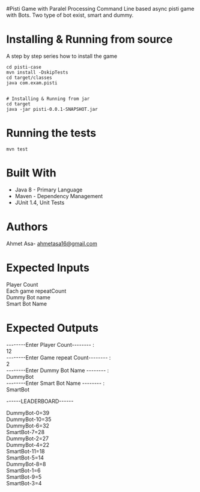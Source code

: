 #Pisti Game with Paralel Processing
Command Line based async pisti game with Bots. Two type of bot exist, smart and dummy.

# Installing & Running from source

A step by step series how to install the game
```
cd pisti-case
mvn install -DskipTests
cd target/classes
java com.exam.pisti


# Installing & Running from jar
cd target
java -jar pisti-0.0.1-SNAPSHOT.jar

```
# Running the tests
```
mvn test
```

# Built With


- Java 8 - Primary Language
- Maven - Dependency Management
- JUnit 1.4, Unit Tests

# Authors

Ahmet Asa- ahmetasa16@gmail.com
# Expected Inputs
Player Count    
Each game repeatCount   
Dummy Bot name  
Smart Bot Name

# Expected Outputs
--------Enter Player Count-------- :    
12  
--------Enter Game repeat Count-------- :   
2   
--------Enter Dummy Bot Name -------- :     
DummyBot    
--------Enter Smart Bot Name -------- :     
SmartBot
    
------LEADERBOARD------        

DummyBot-0=39   
DummyBot-10=35  
DummyBot-6=32   
SmartBot-7=28   
DummyBot-2=27   
DummyBot-4=22   
SmartBot-11=18  
SmartBot-5=14   
DummyBot-8=8    
SmartBot-1=6    
SmartBot-9=5    
SmartBot-3=4    
